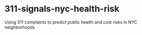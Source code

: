 # 311-signals-nyc-health-risk
Using 311 complaints to predict public health and cost risks in NYC neighborhoods

